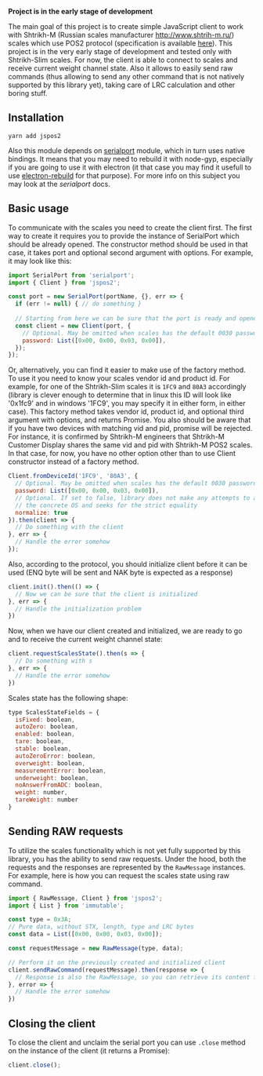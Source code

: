 **Project is in the early stage of development**

The main goal of this project is to create simple JavaScript client to work with Shtrikh-M
(Russian scales manufacturer http://www.shtrih-m.ru/) scales which use POS2 protocol
(specification is available [here](https://drive.google.com/open?id=0B41MNmqswvIXaWd0bGNZdWJXeU0)).
This project is in the very early stage of development and tested only with Shtrikh-Slim scales.
For now, the client is able to connect to scales and receive current weight channel state.
Also it allows to easily send raw commands (thus allowing to send any other command that is not
natively supported by this library yet), taking care of LRC calculation and other boring stuff.

## Installation

```
yarn add jspos2
```

Also this module depends on [serialport](https://github.com/EmergingTechnologyAdvisors/node-serialport)
module, which in turn uses native bindings. It means that you may need to rebuild it with node-gyp,
especially if you are going to use it with electron (it that case you may find it usefull to use
[electron-rebuild](https://github.com/electron/electron-rebuild) for that purpose). For more info
on this subject you may look at the *serialport* docs.

## Basic usage
To communicate with the scales you need to create the client first. The first way to create it
requires you to provide the instance of SerialPort which should be already opened. The constructor
method should be used in that case, it takes port and optional second argument with options. For
example, it may look like this:

```javascript
import SerialPort from 'serialport';
import { Client } from 'jspos2';

const port = new SerialPort(portName, {}, err => {
  if (err != null) { // do something }
  
  // Starting from here we can be sure that the port is ready and opened
  const client = new Client(port, {
    // Optional. May be omitted when scales has the default 0030 password 
    password: List([0x00, 0x00, 0x03, 0x00]),
  });
});
```

Or, alternatively, you can find it easier to make use of the factory method. To use it you need to
know your scales vendor id and product id. For example, for one of the Shtrikh-Slim scales it
is `1FC9` and `80A3` accordingly (library is clever enough to determine that in linux this ID will
look like '0x1fc9' and in windows '1FC9', you may specify it in either form, in either case).
This factory method takes vendor id, product id, and optional third argument with options,
and returns Promise. You also should be aware that if you have two devices with matching vid and pid,
promise will be rejected. For instance, it is confirmed by Shtrikh-M engineers that
Shtrikh-M Customer Display shares the same vid and pid with Shtrikh-M POS2 scales. In that case,
for now, you have no other option other than to use Client constructor instead of a factory method.

```javascript
Client.fromDeviceId('1FC9', '80A3', {
  // Optional. May be omitted when scales has the default 0030 password 
  password: List([0x00, 0x00, 0x03, 0x00]),
  // Optional. If set to false, library does not make any attempts to adjust IDs to
  // the concrete OS and seeks for the strict equality
  normalize: true
}).then(client => {
  // Do something with the client
}, err => {
  // Handle the error somehow
});
```

Also, according to the protocol, you should initialize client before it can be used (ENQ byte will
be sent and NAK byte is expected as a response)
```javascript
client.init().then(() => {
  // Now we can be sure that the client is initialized
}, err => {
  // Handle the initialization problem 
})
```

Now, when we have our client created and initialized, we are ready to go and to receive
the current weight channel state:
```javascript
client.requestScalesState().then(s => {
  // Do something with s 
}, err => {
  // Handle the error somehow
})
```

Scales state has the following shape:
```jsx harmony
type ScalesStateFields = {
  isFixed: boolean,
  autoZero: boolean,
  enabled: boolean,
  tare: boolean,
  stable: boolean,
  autoZeroError: boolean,
  overweight: boolean,
  measurementError: boolean,
  underweight: boolean,
  noAnswerFromADC: boolean,
  weight: number,
  tareWeight: number
}
```

## Sending RAW requests
To utilize the scales functionality which is not yet fully supported by this library, you has the
ability to send raw requests. Under the hood, both the requests and the responses are represented by
the `RawMessage` instances. For example, here is how you can request the scales state using raw
command.

```javascript
import { RawMessage, Client } from 'jspos2';
import { List } from 'immutable';

const type = 0x3A;
// Pure data, without STX, length, type and LRC bytes
const data = List([0x00, 0x00, 0x03, 0x00]);

const requestMessage = new RawMessage(type, data);

// Perform it on the previously created and initialized client
client.sendRawCommand(requestMessage).then(response => {
  // Response is also the RawMessage, so you can retrieve its content from its data property.
}, error => {
  // Handle the error somehow
})
```

## Closing the client
To close the client and unclaim the serial port you can use `.close` method on the instance of
the client (it returns a Promise):
```javascript
client.close();
```
